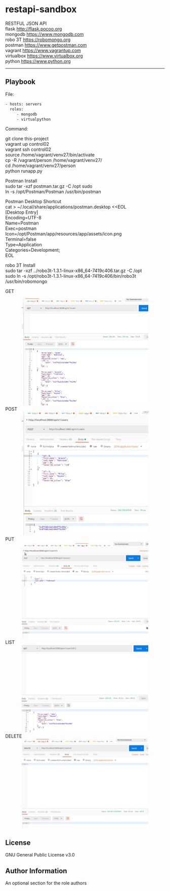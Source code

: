 restapi-sandbox
=========
RESTFUL JSON API  
flask http://flask.pocoo.org    
mongodb https://www.mongodb.com   
robo 3T https://robomongo.org     
postman  https://www.getpostman.com  
vagrant  https://www.vagrantup.com  
virtualbox  https://www.virtualbox.org  
python https://www.python.org     


----------------

Playbook
----------------


File:

    - hosts: servers
      roles:
         - mongodb
         - virtualpython

Command:

git clone this-project  
vagrant up control02  
vagrant ssh control02  
source /home/vagrant/venv27/bin/activate  
cp -R /vagrant/person /home/vagrant/venv27/  
cd /home/vagrant/venv27/person  
python runapp.py  

Postman  Install  
sudo tar -xzf postman.tar.gz -C /opt
sudo  
ln -s /opt/Postman/Postman /usr/bin/postman

Postman Desktop Shortcut  
cat > ~/.local/share/applications/postman.desktop <<EOL  
[Desktop Entry]  
Encoding=UTF-8  
Name=Postman  
Exec=postman  
Icon=/opt/Postman/app/resources/app/assets/icon.png  
Terminal=false  
Type=Application  
Categories=Development;  
EOL  

robo 3T  Install  
sudo tar -xzf ../robo3t-1.3.1-linux-x86_64-7419c406.tar.gz -C /opt  
sudo ln -s /opt/robo3t-1.3.1-linux-x86_64-7419c406/bin/robo3t /usr/bin/robomongo

GET
<div align="center">
    <img src="/screenshots/GET.JPG" width="400px"</img>
</div>
POST
<div align="center">
    <img src="/screenshots/POST.JPG" width="400px"</img>
</div>
PUT
<div align="center">
    <img src="/screenshots/PUT.JPG" width="400px"</img>
</div>
LIST
<div align="center">
    <img src="/screenshots/LIST.JPG" width="400px"</img>
</div>
DELETE
<div align="center">
    <img src="/screenshots/DELETE.JPG" width="400px"</img> 
</div>


License
-------

GNU General Public License v3.0

Author Information
------------------

An optional section for the role authors
